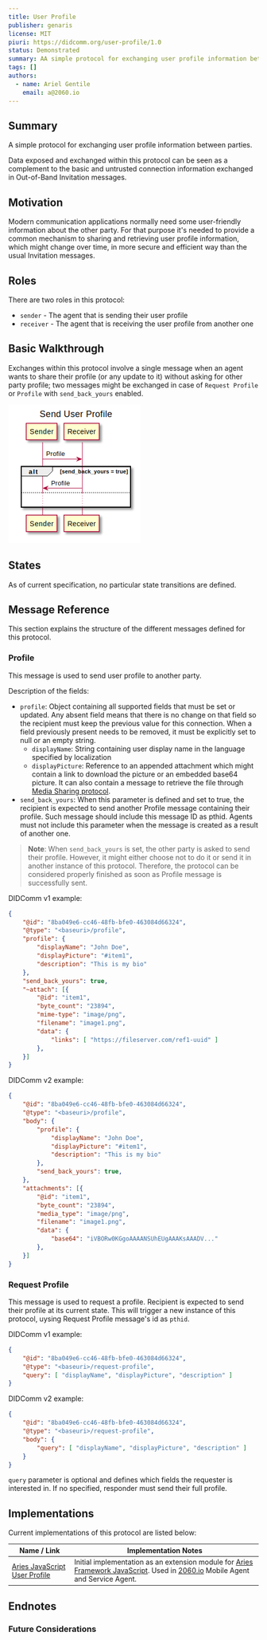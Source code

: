 ```yaml
---
title: User Profile
publisher: genaris
license: MIT
piuri: https://didcomm.org/user-profile/1.0
status: Demonstrated
summary: AA simple protocol for exchanging user profile information between parties.
tags: []
authors:
  - name: Ariel Gentile
    email: a@2060.io
---
```


## Summary

A simple protocol for exchanging user profile information between parties.

Data exposed and exchanged within this protocol can be seen as a complement to the basic and untrusted connection information exchanged in Out-of-Band Invitation messages.

## Motivation

Modern communication applications normally need some user-friendly information about the other party. For that purpose it's needed to provide a common mechanism to sharing and retrieving user profile information, which might change over time, in more secure and efficient way than the usual Invitation messages.


## Roles

There are two roles in this protocol:

- `sender` - The agent that is sending their user profile
- `receiver` - The agent that is receiving the user profile from another one
 
## Basic Walkthrough

Exchanges within this protocol involve a single message when an agent wants to share their profile (or any update to it) without asking for other party profile; two messages might be exchanged in case of `Request Profile` or `Profile` with `send_back_yours` enabled.

![](./profile-exchange.png)
<!--
```plantuml
@startuml
title Send User Profile 

participant "Sender" as SA
participant "Receiver" as RA

SA -> RA: Profile
alt send_back_yours = true
RA -> SA: Profile
else
...
end
@enduml
```
-->

## States

As of current specification, no particular state transitions are defined.

## Message Reference

This section explains the structure of the different messages defined for this protocol.

### Profile

This message is used to send user profile to another party.

Description of the fields:

- `profile`: Object containing all supported fields that must be set or updated. Any absent field means that there is no change on that field so the recipient must keep the previous value for this connection. When a field previously present needs to be removed, it must be explicitly set to null or an empty string.
  - `displayName`: String containing user display name in the language specified by localization
  - `displayPicture`:  Reference to an appended attachment which might contain a link to download the picture or an embedded base64 picture. It can also contain a message to retrieve the file through [Media Sharing protocol](https://didcomm.org/media-sharing/1.0).
- `send_back_yours`: When this parameter is defined and set to true, the recipient is expected to send another Profile message containing their profile. Such message should include this message ID as pthid. Agents must not include this parameter when the message is created as a result of another one.

> **Note**: When `send_back_yours` is set, the other party is asked to send their profile. However, it might either choose not to do it or send it in another instance of this protocol. Therefore, the protocol can be considered properly finished as soon as Profile message is successfully sent.  

DIDComm v1 example:

```json
{
    "@id": "8ba049e6-cc46-48fb-bfe0-463084d66324",
    "@type": "<baseuri>/profile",
    "profile": {
        "displayName": "John Doe",
        "displayPicture": "#item1",
        "description": "This is my bio"
    }, 
    "send_back_yours": true,
    "~attach": [{
        "@id": "item1",
        "byte_count": "23894",
        "mime-type": "image/png",
        "filename": "image1.png",
        "data": {
            "links": [ "https://fileserver.com/ref1-uuid" ]
        },
    }]    
}
```

DIDComm v2 example:

```json
{
    "@id": "8ba049e6-cc46-48fb-bfe0-463084d66324",
    "@type": "<baseuri>/profile",
    "body": {
        "profile": {
            "displayName": "John Doe",
            "displayPicture": "#item1",
            "description": "This is my bio"
        }, 
        "send_back_yours": true,
    },
    "attachments": [{
        "@id": "item1",
        "byte_count": "23894",
        "media_type": "image/png",
        "filename": "image1.png",
        "data": {
            "base64": "iVBORw0KGgoAAAANSUhEUgAAAKsAAADV..."
        },
    }]    
}
```


### Request Profile

This message is used to request a profile. Recipient is expected to send their profile at its current state. This will trigger a new instance of this protocol, uysing Request Profile message's id as `pthid`.

DIDComm v1 example: 

```json
{
    "@id": "8ba049e6-cc46-48fb-bfe0-463084d66324",
    "@type": "<baseuri>/request-profile",
    "query": [ "displayName", "displayPicture", "description" ]
}
```

DIDComm v2 example:

```json
{
    "@id": "8ba049e6-cc46-48fb-bfe0-463084d66324",
    "@type": "<baseuri>/request-profile",
    "body": {
        "query": [ "displayName", "displayPicture", "description" ]
    }
}
```

`query` parameter is optional and defines which fields the requester is interested in. If no specified, responder must send their full profile.

## Implementations

Current implementations of this protocol are listed below:

Name / Link | Implementation Notes
--- | --- 
[Aries JavaScript User Profile](https://github.com/2060-io/aries-javascript-user-profile) | Initial implementation as an extension module for [Aries Framework JavaScript](https://github.com/hyperledger/aries-framework-javascript). Used in [2060.io](https://2060.io) Mobile Agent and Service Agent.

## Endnotes

### Future Considerations
